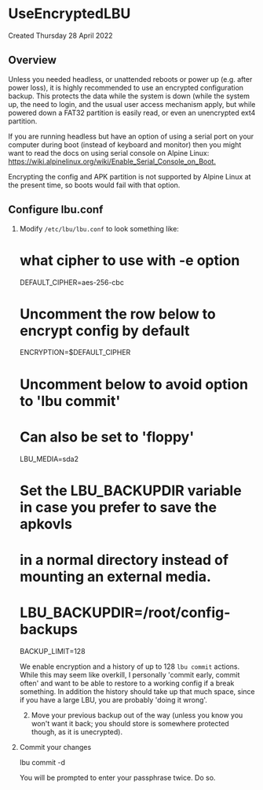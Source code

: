 # UseEncryptedLBU

Created Thursday 28 April 2022

Overview
--------

Unless you needed headless, or unattended reboots or power up (e.g. after power loss), it is highly recommended to use an encrypted configuration backup. This protects the data while the system is down (while the system up, the need to login, and the usual user access mechanism apply, but while powered down a FAT32 partition is easily read, or even an unencrypted ext4 partition.

If you are running headless but have an option of using a serial port on your computer during boot (instead of keyboard and monitor) then you might want to read the docs on using serial console on Alpine Linux: <https://wiki.alpinelinux.org/wiki/Enable_Serial_Console_on_Boot.>

Encrypting the config and APK partition is not supported by Alpine Linux at the present time, so boots would fail with that option.

Configure lbu.conf
------------------

1. Modify ``/etc/lbu/lbu.conf`` to look something like:
   
   # what cipher to use with -e option
   
    DEFAULT_CIPHER=aes-256-cbc
   
   # Uncomment the row below to encrypt config by default
   
    ENCRYPTION=$DEFAULT_CIPHER  
   
   # Uncomment below to avoid <media> option to 'lbu commit'
   
   # Can also be set to 'floppy'
   
    LBU_MEDIA=sda2
   
   # Set the LBU_BACKUPDIR variable in case you prefer to save the apkovls
   
   # in a normal directory instead of mounting an external media.
   
   # LBU_BACKUPDIR=/root/config-backups
   
    BACKUP_LIMIT=128
   
   We enable encryption and a history of up to 128 ``lbu commit`` actions. While this may seem like overkill, I personally 'commit early, commit often' and want to be able to restore to a working config if a break something. In addition the history should take up that much space, since if you have a large LBU, you are probably 'doing it wrong'.
   
    2. Move your previous backup out of the way (unless you know you won't want it back; you should store is somewhere protected though, as it is unecrypted).

2. Commit your changes
   
    lbu commit -d
   
   You will be prompted to enter your passphrase twice. Do so.
